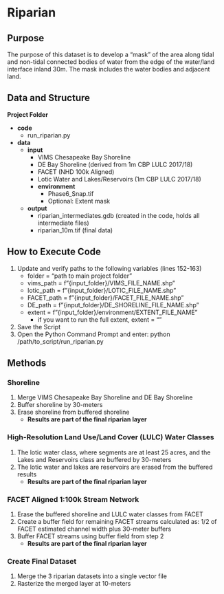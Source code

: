 # Riparian
## Purpose
The purpose of this dataset is to develop a “mask” of the area along tidal and non-tidal connected bodies of water from the edge of the water/land interface inland 30m. The mask includes the water bodies and adjacent land.

## Data and Structure
**Project Folder**
  - **code**
    - run_riparian.py
  - **data**
    - **input**
      - VIMS Chesapeake Bay Shoreline
      - DE Bay Shoreline (derived from 1m CBP LULC 2017/18)
      - FACET (NHD 100k Aligned)
      - Lotic Water and Lakes/Reservoirs (1m CBP LULC 2017/18)
      - **environment**
        - Phase6_Snap.tif
        - Optional: Extent mask
    - **output**
      - riparian_intermediates.gdb (created in the code, holds all intermediate files)
      - riparian_10m.tif (final data)

## How to Execute Code
1. Update and verify paths to the following variables (lines 152-163)
    - folder = “path to main project folder”
    - vims_path = f”{input_folder}/VIMS_FILE_NAME.shp”
    - lotic_path = f”{input_folder}/LOTIC_FILE_NAME.shp”
    - FACET_path = f”{input_folder}/FACET_FILE_NAME.shp”
    - DE_path = f”{input_folder}/DE_SHORELINE_FILE_NAME.shp”
    - extent = f”{input_folder}/environment/EXTENT_FILE_NAME”
      - if you want to run the full extent, extent = “”
2. Save the Script
3. Open the Python Command Prompt and enter: python /path/to_script/run_riparian.py

## Methods
### Shoreline
1. Merge VIMS Chesapeake Bay Shoreline and DE Bay Shoreline
2. Buffer shoreline by 30-meters
3. Erase shoreline from buffered shoreline
    - **Results are part of the final riparian layer**
### High-Resolution Land Use/Land Cover (LULC) Water Classes
1. The lotic water class, where segments are at least 25 acres, and the Lakes and Reservoirs class are buffered by 30-meters
2. The lotic water and lakes are reservoirs are erased from the buffered results
    - **Results are part of the final riparian layer**
### FACET Aligned 1:100k Stream Network
1. Erase the buffered shoreline and LULC water classes from FACET
2. Create a buffer field for remaining FACET streams calculated as: 1/2 of FACET estimated channel width plus 30-meter buffers
3. Buffer FACET streams using buffer field from step 2
    - **Results are part of the final riparian layer**
### Create Final Dataset
1. Merge the 3 riparian datasets into a single vector file
2. Rasterize the merged layer at 10-meters
